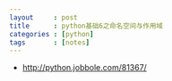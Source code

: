 ```yaml
---
layout     : post
title      : python基础6之命名空间与作用域
categories : [python]
tags       : [notes]
---
```

* <http://python.jobbole.com/81367/>
